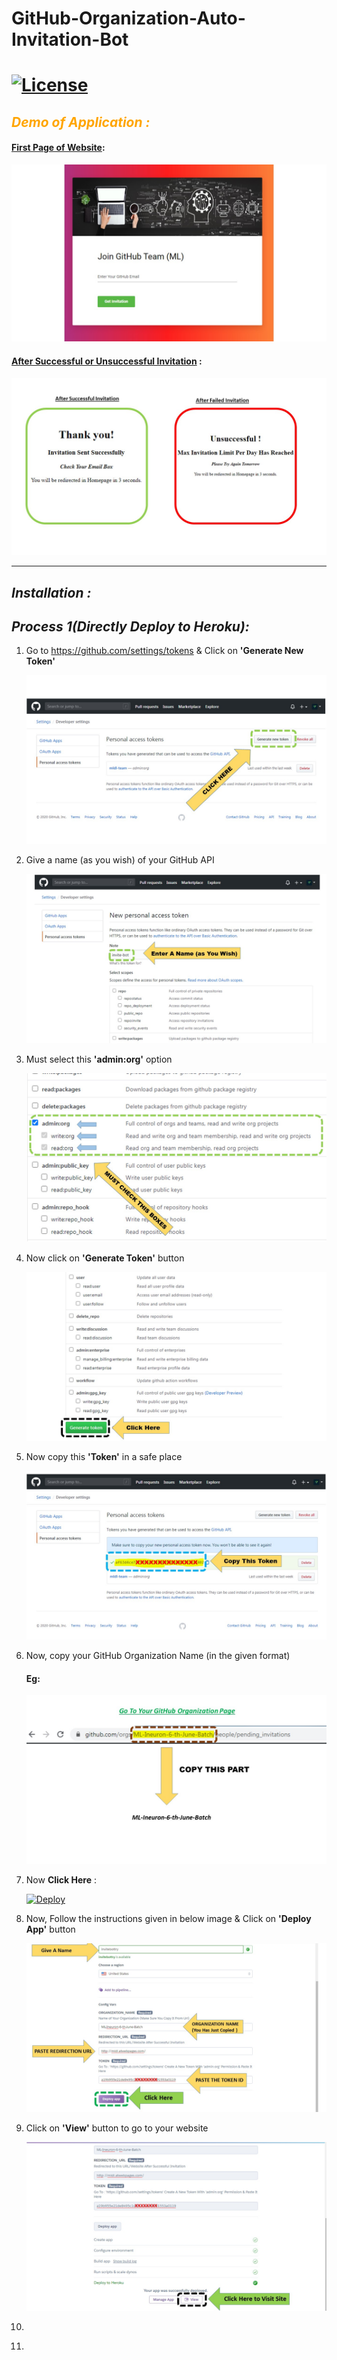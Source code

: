 # GitHub-Organization-Auto-Invitation-Bot
# [![License](https://img.shields.io/badge/License-BSD%202--Clause-orange.svg)](https://opensource.org/licenses/BSD-2-Clause)
<h2 style='color:orange;'><b><i>Demo of Application :</i></b></h2>
<div>
<h4><u>First Page of Website</u>:</h2>
<img src='https://raw.githubusercontent.com/Tanmoy741127/repo-additional-files/master/GitHub-Organization-Auto-Invitation-Bot/Slide1.JPG' style='align:center'>
<h4><u>After  Successful or Unsuccessful Invitation</u> :</h4>
<img src='https://raw.githubusercontent.com/Tanmoy741127/repo-additional-files/master/GitHub-Organization-Auto-Invitation-Bot/Slide2.JPG' style='align:center'>
</div>
<hr>
<h2><b><i>Installation :</i></b></h2>
<h2><b><i>Process 1(Directly Deploy to Heroku):</i></b></h2>
<ol>
<li>
<p>Go to <a href='https://github.com/settings/tokens'>https://github.com/settings/tokens</a> & Click on <b>'Generate New Token'</b></p>
<img src='https://raw.githubusercontent.com/Tanmoy741127/repo-additional-files/master/GitHub-Organization-Auto-Invitation-Bot/Slide3.JPG' style='align:center'>
</li>
<li>
<p>Give a name (as you wish) of your GitHub API</p>
<img src='https://raw.githubusercontent.com/Tanmoy741127/repo-additional-files/master/GitHub-Organization-Auto-Invitation-Bot/Slide4.JPG' style='align:center'>
</li>
<li>
<p>Must select this <b>'admin:org'</b> option </p>
<img src='https://raw.githubusercontent.com/Tanmoy741127/repo-additional-files/master/GitHub-Organization-Auto-Invitation-Bot/Slide5.JPG' style='align:center'>
</li>
<li>
<p>Now click on <b>'Generate Token'</b> button</p>
<img src='https://raw.githubusercontent.com/Tanmoy741127/repo-additional-files/master/GitHub-Organization-Auto-Invitation-Bot/Slide6.JPG' style='align:center'>
</li>
<li>
<p>Now copy this <b>'Token'</b> in a safe place</p>
<img src='https://raw.githubusercontent.com/Tanmoy741127/repo-additional-files/master/GitHub-Organization-Auto-Invitation-Bot/Slide7.JPG' >
</li>
<li>
<p>Now, copy your GitHub Organization Name (in the given format)</p>
<h4>Eg:</h4>
<img src='https://raw.githubusercontent.com/Tanmoy741127/repo-additional-files/master/GitHub-Organization-Auto-Invitation-Bot/Slide8.JPG' style='align:center'>
</li>
<li>
<p>Now <b>Click Here</b> :</p><a href="https://www.heroku.com/deploy?template=https://github.com/Tanmoy741127/GitHub-Organization-Auto-Invitation-Bot/tree/master">
  <img src="https://www.herokucdn.com/deploy/button.svg" alt="Deploy">
</a>
</li>

<li><p>Now, Follow the instructions given in below image & Click on <b>'Deploy App'</b> button</p>
<img src='https://raw.githubusercontent.com/Tanmoy741127/repo-additional-files/master/GitHub-Organization-Auto-Invitation-Bot/Slide9.JPG' style='align:center'>
</li>
<li>
<p>Click on <b>'View'</b> button to go to your website</p>
<img src='https://raw.githubusercontent.com/Tanmoy741127/repo-additional-files/master/GitHub-Organization-Auto-Invitation-Bot/Slide10.JPG' style='align:center'>
</li>
<li>
<p></p>
<img src='' style='align:center'>
</li>
<li>
<p></p>
<img src='' style='align:center'>
</li>
</ol>
